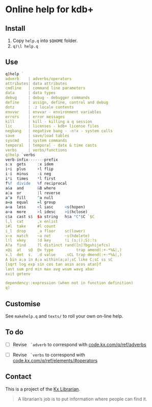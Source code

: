 Online help for kdb+
====================


Install
-------

1. Copy `help.q` into `$QHOME` folder. 
2. ``q)\l help.q``


Use
---
```q
q)help `
adverb    | adverbs/operators
attributes| data attributes
cmdline   | command line parameters
data      | data types
debug     | debug - debugger commands
define    | assign, define, control and debug
dotz      | .z locale contents
envvar    | envvar - environment variables
errors    | error messages
kill      | kill - killing a q session
lic       | licenses - kdb+ license files
negbang   | negative bang - -n!x - system calls
save      | save/load tables
syscmd    | system commands
temporal  | temporal - date & time casts
verbs     | verbs/functions
q)help `verbs
verb-infix-------prefix
s:x  gets     :x idem
i+i  plus     +l flip
i-i  minus    -i neg
i*i  times    *l first
f%f  divide   %f reciprocal
a&a  and      &B where
a|a  or       |l reverse
a^a  fill     ^a null
a=a  equal    =l group
a<a  less     <l iasc     <s(hopen)
a>a  more     >l idesc    >i(hclose)
c$a  cast s$  $a string   h$a "C"$C `$C
l,l  cat      ,x enlist
i#l  take     #l count
i_l  drop     _a floor    sc(lower)
x~x  match    ~a not      ~s(hdelete)
l!l  xkey     !d key      !i (s;();S):!s
A?a  find     ?l distinct rand([n]?bgxhijefcs)
x@i  at   s@  @x type          trap amend(:+-*%&|,)
x.l  dot  s.  .d value    .sCL trap dmend(:+-*%&|,)
A bin a;a in A;a within(a;a);sC like C;sC ss sC
{sqrt log exp sin cos tan asin acos atan}f
last sum prd min max avg wsum wavg xbar
exit getenv

dependency::expression (when not in function definition)
q)
```


Customise
---------

See `makehelp.q` and `texts/` to roll your own on-line help. 


To do
-----

- [ ] Revise `` `adverb`` to correspond with [code.kx.com/q/ref/adverbs](http://code.kx.com/q/ref/adverbs) 
- [ ] Revise `` `verbs`` to correspond with [code.kx.com/q/ref/elements/#operators](http://code.kx.com/q/ref/elements/#operators) 


Contact
-------

This is a project of the [Kx Librarian](mailto:librarian@kx.com). 

> A librarian’s job is to put information where people can find it. 

